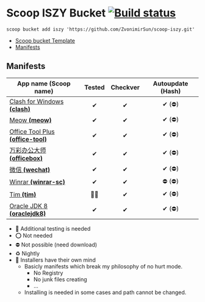 # Scoop ISZY Bucket [![Build status](https://ci.appveyor.com/api/projects/status/3ays0dwt7k4oc6ko?svg=true)](https://ci.appveyor.com/project/ZvonimirSun/scoop-iszy)

`scoop bucket add iszy 'https://github.com/ZvonimirSun/scoop-iszy.git'`

-   [Scoop bucket Template](https://github.com/Ash258/GenericBucket)
-   [Manifests](#manifests)

## Manifests

| App name **(Scoop name)**                                       | Tested | Checkver | Autoupdate (Hash) |
| --------------------------------------------------------------- | :----: | :------: | :---------------: |
| [Clash for Windows **(clash)**](./bucket/clash.json)            |   ✔    |    ✔     |      ✔ (⛔)       |
| [Meow **(meow)**](./bucket/meow.json)                           |   ✔    |    ✔     |      ✔ (⛔)       |
| [Office Tool Plus **(office-tool)**](./bucket/office-tool.json) |   ✔    |    ✔     |      ✔ (⛔)       |
| [万彩办公大师 **(officebox)**](./bucket/officebox.json)         |   ✔    |    ✔     |      ✔ (⛔)       |
| [微信 **(wechat)**](./bucket/wechat.json)                       |   ✔    |    ✔     |      ✔ (⛔)       |
| [Winrar **(winrar-sc)**](./bucket/winrar-sc.json)               |   ✔    |    ✔     |      ⛔ (⛔)      |
| [Tim **(tim)**](./bucket/tim.json)                              |  🎃🔶  |    ✔     |      ✔ (⛔)       |
| [Oracle JDK 8 **(oraclejdk8)**](./TODO/oraclejdk8.json)         |   ✔    |    ✔     |      ✔ (⛔)       |

-   🔶 Additional testing is needed
-   ⭕ Not needed
-   ⛔ Not possible (need download)
-   ♻ Nightly
-   🎃 Installers have their own mind
    -   Basicly manifests which break my philosophy of no hurt mode.
        -   No Registry
        -   No junk files creating
        -   ...
    -   Installing is needed in some cases and path cannot be changed.
